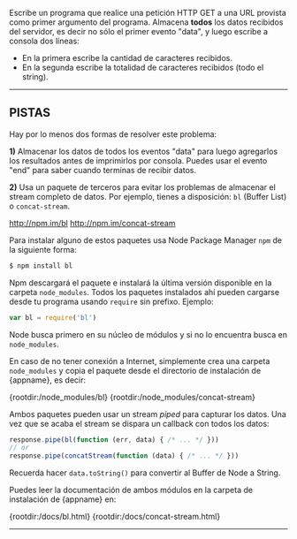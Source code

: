 Escribe un programa que realice una petición HTTP GET a una URL provista como primer argumento del programa.
Almacena **todos** los datos recibidos del servidor, es decir no sólo el primer evento "data", y luego escribe a consola dos líneas:
- En la primera escribe la cantidad de caracteres recibidos.
- En la segunda escribe la totalidad de caracteres recibidos (todo el string).

----------------------------------------------------------------------
## PISTAS

Hay por lo menos dos formas de resolver este problema:

**1)** Almacenar los datos de todos los eventos "data" para luego agregarlos los resultados antes de imprimirlos por consola. Puedes usar el evento "end" para saber cuando terminas de recibir datos.

**2)** Usa un paquete de terceros para evitar los problemas de almacenar el stream completo de datos. Por ejemplo, tienes a disposición: `bl` (Buffer List) o `concat-stream`.

  <http://npm.im/bl>
  <http://npm.im/concat-stream>

Para instalar alguno de estos paquetes usa Node Package Manager `npm` de la siguiente forma:

```sh
$ npm install bl
```

Npm descargará el paquete e instalará la última versión disponible en la carpeta `node_modules`. Todos los paquetes instalados ahí pueden cargarse desde tu programa usando `require` sin prefixo. Ejemplo:

```js
var bl = require('bl')
```

Node busca primero en su núcleo de módulos y si no lo encuentra busca en `node_modules`.

En caso de no tener conexión a Internet, simplemente crea una carpeta `node_modules` y copia el paquete desde el directorio de instalación de {appname}, es decir:

  {rootdir:/node_modules/bl}
  {rootdir:/node_modules/concat-stream}

Ambos paquetes pueden usar un stream *piped* para capturar los datos. Una vez que se acaba el stream se dispara un callback con todos los datos:

```js
response.pipe(bl(function (err, data) { /* ... */ }))
// or
response.pipe(concatStream(function (data) { /* ... */ }))
```

Recuerda hacer `data.toString()` para convertir al Buffer de Node a String.

Puedes leer la documentación de ambos módulos en la carpeta de instalación de {appname} en:

  {rootdir:/docs/bl.html}
  {rootdir:/docs/concat-stream.html}

----------------------------------------------------------------------
